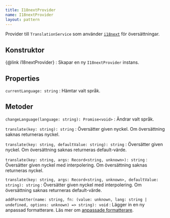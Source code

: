 ```yaml
---
title: I18nextProvider
name: I18nextProvider
layout: pattern
---
```


Provider till `TranslationService` som använder [`i18next`][i18next] för översättningar.

[i18next]: https://www.i18next.com/

## Konstruktor

{@link i18nextProvider}
: Skapar en ny `I18nextProvider` instans.

## Properties

`currentLanguage: string`
: Hämtar valt språk.

## Metoder

`changeLanguage(language: string): Promise<void>`
: Ändrar valt språk.

`translate(key: string): string`
: Översätter given nyckel. Om översättning saknas returneras nyckel.

`translate(key: string, defaultValue: string): string`
: Översätter given nyckel. Om översättning saknas returneras default-värde.

`translate(key: string, args: Record<string, unknown>): string`
: Översätter given nyckel med interpolering. Om översättning saknas returneras nyckel.

`translate(key: string, args: Record<string, unknown>, defaultValue: string): string`
: Översätter given nyckel med interpolering. Om översättning saknas returneras default-värde.

`addFormatter(name: string, fn: (value: unknown, lang: string | undefined, options: unknown) => string): void`
: Lägger in en ny anpassad formatterare. Läs mer om [anpassade formatterare](https://www.i18next.com/translation-function/formatting#adding-custom-format-function).
